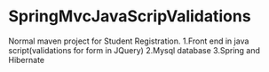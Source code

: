 # SpringMvcJavaScripValidations


Normal maven project for Student Registration.
1.Front end in java script(validations for form in JQuery)
2.Mysql database
3.Spring and Hibernate
